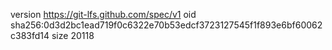 version https://git-lfs.github.com/spec/v1
oid sha256:0d3d2bc1ead719f0c6322e70b53edcf3723127545f1f893e6bf60062c383fd14
size 20118
